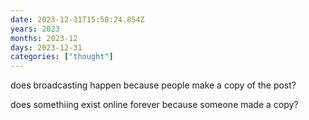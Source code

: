 ```yaml
---
date: 2023-12-31T15:58:24.854Z
years: 2023
months: 2023-12
days: 2023-12-31
categories: ["thought"]
---
```

does broadcasting happen because people make a copy of the post?

does somethiing exist online forever because someone made a copy?
